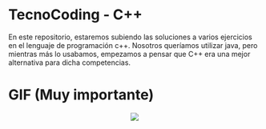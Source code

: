 # TecnoCoding - C++

En este repositorio, estaremos subiendo las soluciones a varios ejercicios en el lenguaje de programación c++.
Nosotros queríamos utilizar java, pero mientras más lo usabamos, empezamos a pensar que C++ era una mejor alternativa para dicha competencias.

# GIF (Muy importante)

<div align="center">
    <img align="center" src="https://media.tenor.com/yIjKYfyioDUAAAAd/chapipi-iekushi.gif">
</div>